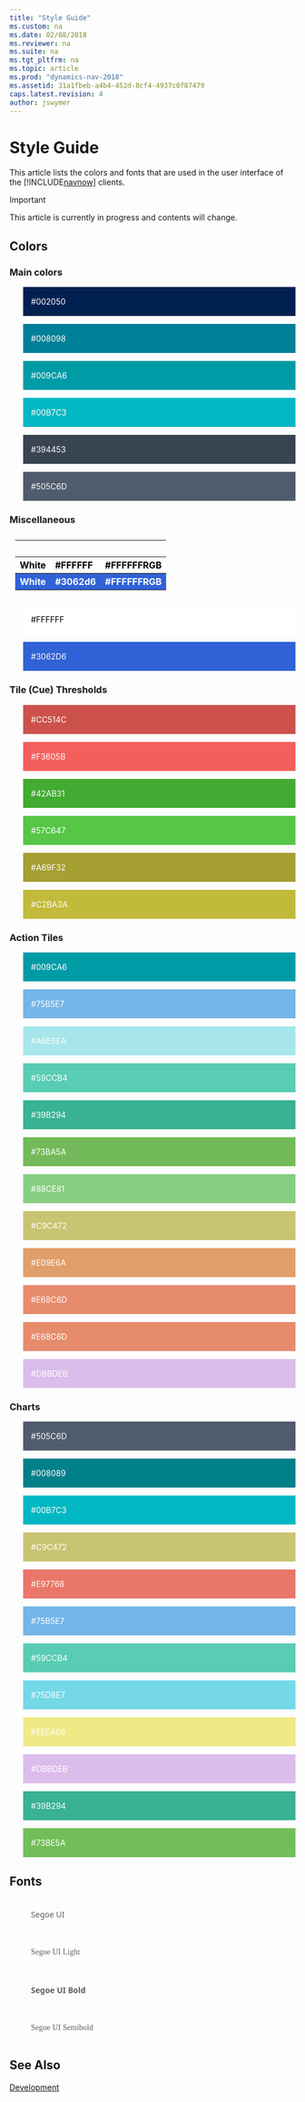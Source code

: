```yaml
---
title: "Style Guide"
ms.custom: na
ms.date: 02/08/2018
ms.reviewer: na
ms.suite: na
ms.tgt_pltfrm: na
ms.topic: article
ms.prod: "dynamics-nav-2018"
ms.assetid: 31a1fbeb-a4b4-452d-8cf4-4937c0f87479
caps.latest.revision: 4
author: jswymer
---
```

# Style Guide
This article lists the colors and fonts that are used in the user interface of the [!INCLUDE[navnow](includes/navnow_md.md)] clients.

> [!IMPORTANT]  
> This article is currently in progress and contents will change.

## Colors

### Main colors
 
<blockquote STYLE="background-color: #002050;border-left:None;color: white"><br />#002050<br /><br /></blockquote>
<blockquote STYLE="background-color: #008098;border-left:None;color: white"><br />#008098<br /><br /></blockquote>
<blockquote STYLE="background-color: #009CA6;border-left:None;color: white"><br />#009CA6<br /><br /></blockquote>
<blockquote STYLE="background-color: #00B7C3;border-left:None;color: white"><br />#00B7C3<br /><br /></blockquote>
<blockquote STYLE="background-color: #394453;border-left:None;color: white"><br />#394453<br /><br /></blockquote>
<blockquote STYLE="background-color: #505C6D;border-left:None;color: white"><br />#505C6D<br /><br /></blockquote>

### Miscellaneous

<table style="width:100%;text-align:left;color:white;padding: 10px">
  <tr align="left">
    <th >Name</th>
    <th>HEX</th> 
    <th>RGB</th>
   </tr>
  <tr STYLE="background-color: #FFFFFF;border-left:None;color:black">
    <th>White</th>
    <th>#FFFFFF</th> 
    <th>#FFFFFFRGB</th>
   </tr>
  <tr STYLE="background-color: #3062d6;border-left:None;color: white">
    <th>White</th>
    <th>#3062d6</th> 
    <th>#FFFFFFRGB</th>
   </tr>
</table> 


<blockquote STYLE="background-color: #FFFFFF;border-left:None;color: black"><br />#FFFFFF<br /><br /></blockquote>
<blockquote STYLE="background-color: #3062d6;border-left:None;color: white"><br />#3062D6<br /><br /></blockquote>

### Tile (Cue) Thresholds
<blockquote STYLE="background-color: #CC514C;border-left:None;color: white"><br />#CC514C<br /><br /></blockquote>
<blockquote STYLE="background-color: #F3605B;border-left:None;color: white"><br />#F3605B<br /><br /></blockquote>
<blockquote STYLE="background-color: #42AB31;border-left:None;color: white"><br />#42AB31<br /><br /></blockquote>
<blockquote STYLE="background-color: #57C647;border-left:None;color: white"><br />#57C647<br /><br /></blockquote>
<blockquote STYLE="background-color: #A69F32;border-left:None;color: white"><br />#A69F32<br /><br /></blockquote>
<blockquote STYLE="background-color: #C2BA3A;border-left:None;color: white"><br />#C2BA3A<br /><br /></blockquote>

### Action Tiles
<blockquote STYLE="background-color: #009CA6;border-left:None;color: white"><br />#009CA6<br /><br /></blockquote>
<blockquote STYLE="background-color: #75B5E7;border-left:None;color: white"><br />#75B5E7<br /><br /></blockquote>
<blockquote STYLE="background-color: #A6E6EA;border-left:None;color: white"><br />#A6E6EA<br /><br /></blockquote>
<blockquote STYLE="background-color: #59CCB4;border-left:None;color: white"><br />#59CCB4<br /><br /></blockquote>
<blockquote STYLE="background-color: #39B294;border-left:None;color: white"><br />#39B294<br /><br /></blockquote>
<blockquote STYLE="background-color: #73BA5A;border-left:None;color: white"><br />#73BA5A<br /><br /></blockquote>
<blockquote STYLE="background-color: #88CE81;border-left:None;color: white"><br />#88CE81<br /><br /></blockquote>
<blockquote STYLE="background-color: #C9C472;border-left:None;color: white"><br />#C9C472<br /><br /></blockquote>
<blockquote STYLE="background-color: #E09E6A;border-left:None;color: white"><br />#E09E6A<br /><br /></blockquote>
<blockquote STYLE="background-color: #E68C6D;border-left:None;color: white"><br />#E68C6D<br /><br /></blockquote>
<blockquote STYLE="background-color: #E68C6D;border-left:None;color: white"><br />#E68C6D<br /><br /></blockquote>
<blockquote STYLE="background-color: #DBBDEB;border-left:None;color: white"><br />#DBBDEB<br /><br /></blockquote>

### Charts
<blockquote STYLE="background-color: #505C6D;border-left:None;color: white"><br />#505C6D<br /><br /></blockquote>
<blockquote STYLE="background-color: #008089;border-left:None;color: white"><br />#008089<br /><br /></blockquote>
<blockquote STYLE="background-color: #00B7C3;border-left:None;color: white"><br />#00B7C3<br /><br /></blockquote>
<blockquote STYLE="background-color: #C9C472;border-left:None;color: white"><br />#C9C472<br /><br /></blockquote>
<blockquote STYLE="background-color: #E97768;border-left:None;color: white"><br />#E97768<br /><br /></blockquote>
<blockquote STYLE="background-color: #75B5E7;border-left:None;color: white"><br />#75B5E7<br /><br /></blockquote>
<blockquote STYLE="background-color: #59CCB4;border-left:None;color: white"><br />#59CCB4<br /><br /></blockquote>
<blockquote STYLE="background-color: #75D8E7;border-left:None;color: white"><br />#75D8E7<br /><br /></blockquote>
<blockquote STYLE="background-color: #EEEA86;border-left:None;color: white"><br />#EEEA86<br /><br /></blockquote>
<blockquote STYLE="background-color: #DBBDEB;border-left:None;color: white"><br />#DBBDEB<br /><br /></blockquote>
<blockquote STYLE="background-color: #39B294;border-left:None;color: white"><br />#39B294<br /><br /></blockquote>
<blockquote STYLE="background-color: #73BE5A;border-left:None;color: white"><br />#73BE5A<br /><br /></blockquote>

## Fonts

<blockquote STYLE="font-family: Segoe UI;border-left:None"><br />Segoe UI<br /><br /></blockquote>
<blockquote STYLE="font-family: Segoe UI Light;border-left:None"><br />Segoe UI Light<br /><br /></blockquote>
<blockquote STYLE="font-family: Segoe UI;border-left:None"><br /><b>Segoe UI Bold</b><br /><br /></blockquote>
<blockquote STYLE="font-family: Segoe UI Semibold;border-left:None"><br />Segoe UI Semibold<br /><br /></blockquote>


## See Also  
 [Development](Development.md)